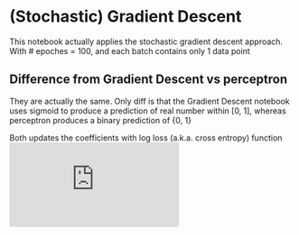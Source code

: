 # (Stochastic) Gradient Descent

This notebook actually applies the stochastic gradient descent approach.
With # epoches = 100, and each batch contains only 1 data point

## Difference from Gradient Descent vs perceptron
They are actually the same. Only diff is that the Gradient Descent notebook uses sigmoid to produce a prediction of real number within [0, 1], whereas perceptron produces a binary prediction of {0, 1}

Both updates the coefficients with log loss (a.k.a. cross entropy) function 
![eqation](http://www.sciweavers.org/tex2img.php?eq=Error%20%3D%20-%20yln%28%5Chat%7By%7D%29-%281-y%29ln%281-%20%5Chat%7By%7D%29&bc=White&fc=Black&im=jpg&fs=12&ff=arev&edit=)
